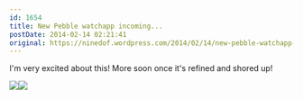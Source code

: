 ```yaml
---
id: 1654
title: New Pebble watchapp incoming...
postDate: 2014-02-14 02:21:41
original: https://ninedof.wordpress.com/2014/02/14/new-pebble-watchapp-incoming/
---
```


I'm very excited about this! More soon once it's refined and shored up!

![](http://ninedof.files.wordpress.com/2014/02/pebble-screenshot_2014-02-14_02-19-041.png)![](http://ninedof.files.wordpress.com/2014/02/pebble-screenshot_2014-02-14_02-18-071.png)
